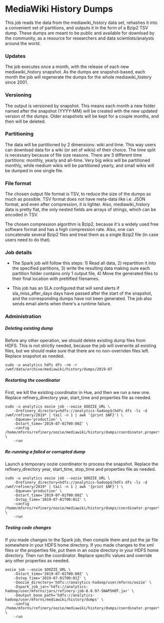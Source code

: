 
# MediaWiki History Dumps

This job reads the data from the mediawiki_history data set, rehashes it into a
convenient set of partitions, and outputs it in the form of a Bzip2 TSV dump.
These dumps are meant to be public and available for download by the community,
as a resource for researchers and data scientists/analysts around the world.

### Updates

The job executes once a month, with the release of each new mediawiki_history
snapshot. As the dumps are snapshot-based, each month the job will regenerate
the dumps for the whole mediawiki_history since 2001.

### Versioning

The output is versioned by snapshot. This means each month a new folder named
after the snapshot (YYYY-MM) will be created with the new updated version of
the dumps. Older snapshots will be kept for a couple months, and then will be
deleted.

### Partitioning

The data will be partitioned by 2 dimensions: wiki and time. This way users can
download data for a wiki (or set of wikis) of their choice. The time split is
necessary because of file size reasons. There are 3 different time partitions:
monthly, yearly and all-time. Very big wikis will be partitioned monthly, while
medium wikis will be partitioned yearly, and small wikis will be dumped in one
single file.

### File format

The chosen output file format is TSV, to reduce the size of the dumps as much
as possible. TSV format does not have meta-data like i.e. JSON format, and even
after compression, it is lighter. Also, mediawiki_history data is pretty flat,
the only nested fields are arrays of strings, which can be encoded in TSV.

The chosen compression algorithm is Bzip2, because it's a widely used free
software format and has a high compression rate. Also, one can concatenate
several Bzip2 files and treat them as a single Bzip2 file (in case users
need to do that).

### Job details

* The Spark job will follow this steps: 1) Read all data, 2) repartition it
into the specified partitions, 3) write the resulting data making sure each
partition folder contains only 1 output file, 4) Move the generated files to
their final location with prettified filenames.

* This job has an SLA configured that will send alerts if sla_miss_after_days
days have passed after the start of the snapshot, and the corresponding dumps
have not been generated. The job also sends email alerts when there's a runtime
failure.

### Administration

##### Deleting existing dump
Before any other operation, we should delete existing dump files from HDFS.
This is not strictly needed, because the job will overwrite all existing files,
but we should make sure that there are no non-overriden files left. Replace
snapshot as needed.
```
sudo -u analytics hdfs dfs -rm -r /wmf/data/archive/mediawiki/history/dumps/2019-07
```

##### Restarting the coordinator
First, we kill the existing coordinator in Hue, and then we run a new one.
Replace refinery_directory year, start_time and properties file as needed.
```
sudo -u analytics oozie job --oozie $OOZIE_URL \
    -Drefinery_directory=hdfs://analytics-hadoop$(hdfs dfs -ls -d /wmf/refinery/2019* | tail -n 1 | awk '{print $NF}') \
    -Dqueue='production' \
    -Dstart_time='2019-07-01T00:00Z' \
    -config /home/mforns/refinery/oozie/mediawiki/history/dumps/coordinator.properties \
    -run
```

##### Re-running a failed or corrupted dump
Launch a temporary oozie coordinator to process the snapshot. Replace the
refinery_directory year, start_time, stop_time and properties file as needed.
```
sudo -u analytics oozie job --oozie $OOZIE_URL \
    -Drefinery_directory=hdfs://analytics-hadoop$(hdfs dfs -ls -d /wmf/refinery/2019* | tail -n 1 | awk '{print $NF}') \
    -Dqueue='production' \
    -Dstart_time='2019-07-01T00:00Z' \
    -Dstop_time='2019-07-01T00:01Z' \
    -config /home/mforns/refinery/oozie/mediawiki/history/dumps/coordinator.properties \
    -run
```

##### Testing code changes
If you made changes to the Spark job, then compile them and put the jar file
somewhere in your HDFS home directory. If you made changes to the xml files or
the properties file, put them in an oozie directory in your HDFS home directory.
Then run the coordinator. Replace specific values and override any other
properties as needed.
```
oozie job --oozie $OOZIE_URL \
    -Dstart_time='2019-07-01T00:00Z' \
    -Dstop_time='2019-07-01T00:01Z' \
    -Doozie_directory='hdfs://analytics-hadoop/user/mforns/oozie' \
    -Dspark_job_jar='hdfs://analytics-hadoop/user/mforns/jars/refinery-job-0.0.97-SNAPSHOT.jar' \
    -Doutput_base_path='hdfs://analytics-hadoop/user/mforns/mediawiki/history/dumps' \
    -config /home/mforns/refinery/oozie/mediawiki/history/dumps/coordinator.properties \
    -run
```
